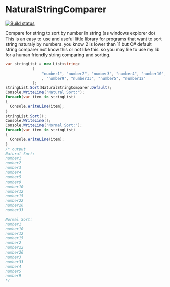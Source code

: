 # NaturalStringComparer
[![Build status](https://ci.appveyor.com/api/projects/status/acwd0d2hwng5l5yh?svg=true)](https://ci.appveyor.com/project/chiefmb/naturalstringcomparer)

Compare for string to sort by number in string (as windows explorer do)
This is an easy to use and useful little library for programs that want to sort string naturaly by numbers.
you know 2 is lower than 11 but C# default string comparer not know this or not like this.
so you may lile to use my lib for a human friendly string comparing and sorting.

```C#
var stringList = new List<string>
            {
                "number1", "number2", "number3", "number4", "number10", "number15", "number22", "number26"
                , "number9", "number33", "number5", "number12"
            };
stringList.Sort(NaturalStringComparer.Default);
Console.WriteLine("Natural Sort:");
foreach(var item in stringList)
{
  Console.WriteLine(item);
}
stringList.Sort();
Console.WriteLine();
Console.WriteLine("Normal Sort:");
foreach(var item in stringList)
{
  Console.WriteLine(item);
}
/* output
Natural Sort:
number1
number2
number3
number4
number5
number9
number10
number12
number15
number22
number26
number33

Normal Sort:
number1
number10
number12
number15
number2
number22
number26
number3
number33
number4
number5
number9
*/
```
